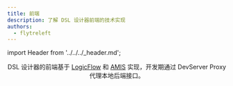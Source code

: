 ```yaml
---
title: 前端
description: 了解 DSL 设计器前端的技术实现
authors:
  - flytreleft
---
```


import Header from '../../../\_header.md';

<Header />

DSL 设计器的前端基于
[LogicFlow](https://site.logic-flow.cn/docs/#/zh/guide/start)
和 [AMIS](https://baidu.github.io/amis/examples/index)
实现，开发期通过 DevServer Proxy 代理本地后端接口。
